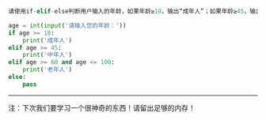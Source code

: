 ```python
请使用if-elif-else判断用户输入的年龄，如果年龄≥18，输出“成年人”；如果年龄≥45，输出“中年人”；如果年龄≥60且年龄≤100，那么输出“老年人”，不考虑其他情况。
```

```python
age = int(input('请输入您的年龄：'))
if age >= 18:
	print('成年人')
elif age >= 45:
	print('中年人')
elif age >= 60 and age <= 100:
	print('老年人')
else:
	pass
```

<hr>
注：下次我们要学习一个很神奇的东西！请留出足够的内存！
